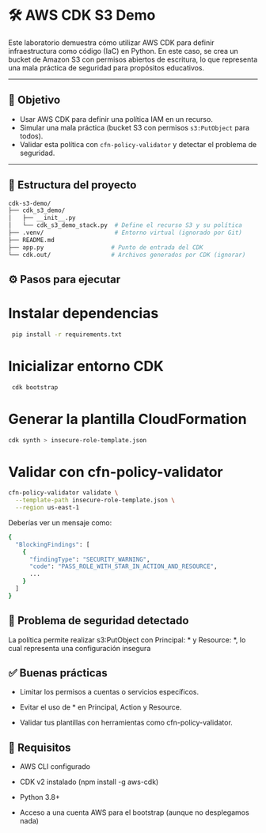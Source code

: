 # 🛠️ AWS CDK S3 Demo

Este laboratorio demuestra cómo utilizar AWS CDK para definir infraestructura como código (IaC) en Python. En este caso, se crea un bucket de Amazon S3 con permisos abiertos de escritura, lo que representa una mala práctica de seguridad para propósitos educativos.

---

## 🎯 Objetivo

- Usar AWS CDK para definir una política IAM en un recurso.
- Simular una mala práctica (bucket S3 con permisos `s3:PutObject` para todos).
- Validar esta política con `cfn-policy-validator` y detectar el problema de seguridad.

---

## 📁 Estructura del proyecto

```bash
cdk-s3-demo/
├── cdk_s3_demo/
│   ├── __init__.py
│   └── cdk_s3_demo_stack.py  # Define el recurso S3 y su política
├── .venv/                    # Entorno virtual (ignorado por Git)
├── README.md
├── app.py                   # Punto de entrada del CDK
└── cdk.out/                 # Archivos generados por CDK (ignorar)
```
## ⚙️ Pasos para ejecutar

# Instalar dependencias
```bash
 pip install -r requirements.txt
 ```

# Inicializar entorno CDK
```bash
 cdk bootstrap
 ```

# Generar la plantilla CloudFormation
```bash
cdk synth > insecure-role-template.json
 ```

# Validar con cfn-policy-validator
```bash
cfn-policy-validator validate \
  --template-path insecure-role-template.json \
  --region us-east-1
 ```

Deberías ver un mensaje como:
```bash
{
  "BlockingFindings": [
    {
      "findingType": "SECURITY_WARNING",
      "code": "PASS_ROLE_WITH_STAR_IN_ACTION_AND_RESOURCE",
      ...
    }
  ]
}
```

## 🚫 Problema de seguridad detectado
La política permite realizar s3:PutObject con Principal: * y Resource: *, lo cual representa una configuración insegura

## ✅ Buenas prácticas
* Limitar los permisos a cuentas o servicios específicos.

* Evitar el uso de * en Principal, Action y Resource.

* Validar tus plantillas con herramientas como cfn-policy-validator.


##  📌 Requisitos
* AWS CLI configurado

* CDK v2 instalado (npm install -g aws-cdk)

* Python 3.8+

* Acceso a una cuenta AWS para el bootstrap (aunque no desplegamos nada)
